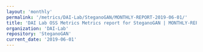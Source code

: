```yaml
---
layout: 'monthly'
permalink: '/metrics/DAI-Lab/SteganoGAN/MONTHLY-REPORT-2019-06-01/'
title: 'DAI Lab OSS Metrics Metrics report for SteganoGAN | MONTHLY-REPORT-2019-06-01'
organization: 'DAI-Lab'
repository: 'SteganoGAN'
current_date: '2019-06-01'
---
```

